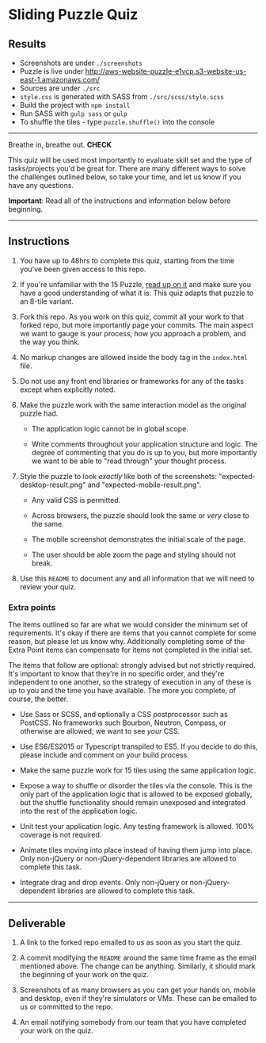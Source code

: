 # Sliding Puzzle Quiz

## Results

* Screenshots are under `./screenshots`
* Puzzle is live under http://aws-website-puzzle-e1vcp.s3-website-us-east-1.amazonaws.com/
* Sources are under `./src`
* `style.css` is generated with SASS from `./src/scss/style.scss`
* Build the project with `npm install`
* Run SASS with `gulp sass` or `gulp`
* To shuffle the tiles - type `puzzle.shuffle()` into the console

---

Breathe in, breathe out. **CHECK**

This quiz will be used most importantly to evaluate skill set and the type of tasks/projects you'd be great for. There are many different ways to solve the challenges outlined below, so take your time, and let us know if you have any questions.

**Important**: Read all of the instructions and information below before beginning.

---

## Instructions

1. You have up to 48hrs to complete this quiz, starting from the time you've been given access to this repo.

1. If you're unfamiliar with the 15 Puzzle, [read up on it](https://en.wikipedia.org/wiki/15_puzzle) and make sure you have a good understanding of what it is. This quiz adapts that puzzle to an 8-tile variant.

1. Fork this repo. As you work on this quiz, commit all your work to that forked repo, but more importantly page your commits. The main aspect we want to gauge is your process, how you approach a problem, and the way you think.

1. No markup changes are allowed inside the body tag in the `index.html` file.

1. Do not use any front end libraries or frameworks for any of the tasks except when explicitly noted.

1. Make the puzzle work with the same interaction model as the original puzzle had.

   * The application logic cannot be in global scope.

   * Write comments throughout your application structure and logic. The degree of commenting that you do is up to you, but more importantly we want to be able to "read through" your thought process.

1. Style the puzzle to look *exactly* like both of the screenshots: "expected-desktop-result.png" and "expected-mobile-result.png".

   * Any valid CSS is permitted.

   * Across browsers, the puzzle should look the same or *very* close to the same.

   * The mobile screenshot demonstrates the initial scale of the page.

   * The user should be able zoom the page and styling should not break.

1. Use this `README` to document any and all information that we will need to review your quiz.

### Extra points

The items outlined so far are what we would consider the minimum set of requirements. It's okay if there are items that you cannot complete for some reason, but please let us know why. Additionally completing some of the Extra Point items can compensate for items not completed in the initial set.

The items that follow are optional: strongly advised but not strictly required. It's important to know that they're in no specific order, and they're independent to one another, so the strategy of execution in any of these is up to you and the time you have available. The more you complete, of course, the better.

* Use Sass or SCSS, and optionally a CSS postprocessor such as PostCSS. No frameworks such Bourbon, Neutron, Compass, or otherwise are allowed; we want to see *your* CSS.

* Use ES6/ES2015 or Typescript transpiled to ES5. If you decide to do this, please include and comment on your build process.

* Make the same puzzle work for 15 tiles using the same application logic.

* Expose a way to shuffle or disorder the tiles via the console. This is the only part of the application logic that is allowed to be exposed globally, but the shuffle functionality should remain unexposed and integrated into the rest of the application logic.

* Unit test your application logic. Any testing framework is allowed. 100% coverage is not required.

* Animate tiles moving into place instead of having them jump into place. Only non-jQuery or non-jQuery-dependent libraries are allowed to complete this task.

* Integrate drag and drop events. Only non-jQuery or non-jQuery-dependent libraries are allowed to complete this task.

---

## Deliverable

1. A link to the forked repo emailed to us as soon as you start the quiz.

1. A commit modifying the `README` around the same time frame as the email mentioned above. The change can be anything. Similarly, it should mark the beginning of your work on the quiz.

1. Screenshots of as many browsers as you can get your hands on, mobile and desktop, even if they're simulators or VMs. These can be emailed to us or committed to the repo.

1. An email notifying somebody from our team that you have completed your work on the quiz.
